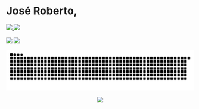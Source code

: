 # José Roberto,

<div>
<a href="https://github.com/jrlimax">
<img height="180em" src="https://github-readme-stats.vercel.app/api?username=jrlimax&show_icons=true&theme=midnight-purple&include_all_commits=true"/>
<img height="180em" src="https://github-readme-stats.vercel.app/api/top-langs/?username=jrlimax&layout=compact&langs_count=6&theme=midnight-purple"/>
</div><br>

<div style="display: inline_block">
<a href="https://www.instagram.com/jrlimax/"><img width="50em" src="https://user-images.githubusercontent.com/40812505/123893035-0a570780-d932-11eb-8fa7-236d9d8902c1.png"></a>
<a href="https://www.linkedin.com/in/jos%C3%A9-roberto-lima-952826165"><img width="50em" src="https://user-images.githubusercontent.com/40812505/123893736-55bde580-d933-11eb-88b5-e4450b7aa304.png"></a> 
</div>
 
![Snake animation](https://github.com/jrlimax/jrlimax/blob/output/github-contribution-grid-snake.svg)
	
<p align="center">
	<img src="https://komarev.com/ghpvc/?username=jrlimax&color=4B07AF&style=flat&label=visitors" />
</p>
